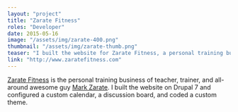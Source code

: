```yaml
---
layout: "project"
title: "Zarate Fitness"
roles: "Developer"
date: 2015-05-16
image: "/assets/img/zarate-400.png"
thumbnail: "/assets/img/zarate-thumb.png"
teaser: "I built the website for Zarate Fitness, a personal training business. I was responsible for development and implementation of the site."
link: "http://www.zaratefitness.com"
---
```


[Zarate Fitness](http://www.zaratefitness.com) is the personal training business of teacher, trainer, and all-around awesome guy [Mark Zarate](http://www.zaratefitness.com/?q=about). I built the website on Drupal 7 and configured a custom calendar, a discussion board, and coded a custom theme.
